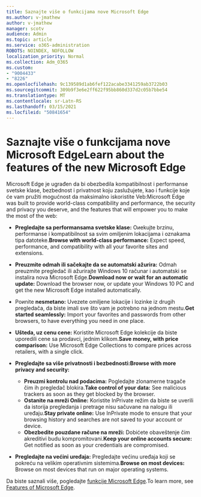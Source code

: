```yaml
---
title: Saznajte više o funkcijama nove Microsoft Edge
ms.author: v-jmathew
author: v-jmathew
manager: scotv
audience: Admin
ms.topic: article
ms.service: o365-administration
ROBOTS: NOINDEX, NOFOLLOW
localization_priority: Normal
ms.collection: Adm_O365
ms.custom:
- "9004433"
- "8226"
ms.openlocfilehash: 9c139589d1ab6fef122acabe3341259ab3722b03
ms.sourcegitcommit: 309b9f3e6e2ff622f95bb860d337d2c05b7bbe54
ms.translationtype: MT
ms.contentlocale: sr-Latn-RS
ms.lasthandoff: 03/15/2021
ms.locfileid: "50841654"
---
```

# <a name="learn-about-the-features-of-the-new-microsoft-edge"></a><span data-ttu-id="23c1c-102">Saznajte više o funkcijama nove Microsoft Edge</span><span class="sxs-lookup"><span data-stu-id="23c1c-102">Learn about the features of the new Microsoft Edge</span></span>

<span data-ttu-id="23c1c-103">Microsoft Edge je ugrađen da bi obezbedila kompatibilnost i performanse svetske klase, bezbednost i privatnost koju zaslužujete, kao i funkcije koje će vam pružiti mogućnost da maksimalno iskoristite Veb:</span><span class="sxs-lookup"><span data-stu-id="23c1c-103">Microsoft Edge was built to provide world-class compatibility and performance, the security and privacy you deserve, and the features that will empower you to make the most of the web:</span></span>

- <span data-ttu-id="23c1c-104">**Pregledajte sa performansama svetske klase:** Oиekujte brzinu, performanse i kompatibilnost sa svim omiljenim lokacijama i oznakama tipa datoteke.</span><span class="sxs-lookup"><span data-stu-id="23c1c-104">**Browse with world-class performance:** Expect speed, performance, and compatibility with all your favorite sites and extensions.</span></span>
- <span data-ttu-id="23c1c-105">**Preuzmite odmah ili sačekajte da se automatski ažurira:** Odmah preuzmite pregledač ili ažurirajte Windows 10 računar i automatski se instalira nova Microsoft Edge.</span><span class="sxs-lookup"><span data-stu-id="23c1c-105">**Download now or wait for an automatic update:** Download the browser now, or update your Windows 10 PC and get the new Microsoft Edge installed automatically.</span></span>
- <span data-ttu-id="23c1c-106">Poиnite **nesmetano:** Uvezete omiljene lokacije i lozinke iz drugih pregledača, da biste imali sve što vam je potrebno na jednom mestu.</span><span class="sxs-lookup"><span data-stu-id="23c1c-106">**Get started seamlessly:** Import your favorites and passwords from other browsers, to have everything you need in one place.</span></span>
- <span data-ttu-id="23c1c-107">**Ušteda, uz cenu cene:** Koristite Microsoft Edge kolekcije da biste uporedili cene sa prodavci, jednim klikom.</span><span class="sxs-lookup"><span data-stu-id="23c1c-107">**Save money, with price comparison:** Use Microsoft Edge Collections to compare prices across retailers, with a single click.</span></span>
- <span data-ttu-id="23c1c-108">**Pregledajte sa više privatnosti i bezbednosti:**</span><span class="sxs-lookup"><span data-stu-id="23c1c-108">**Browse with more privacy and security:**</span></span>
  - <span data-ttu-id="23c1c-109">**Preuzmi kontrolu nad podacima:** Pogledajte zlonamerne tragače čim ih pregledač blokira.</span><span class="sxs-lookup"><span data-stu-id="23c1c-109">**Take control of your data:** See malicious trackers as soon as they get blocked by the browser.</span></span>
  - <span data-ttu-id="23c1c-110">**Ostanite na mreži Online:** Koristite InPrivate režim da biste se uverili da istorija pregledanja i pretrage nisu sačuvane na nalogu ili uređaju.</span><span class="sxs-lookup"><span data-stu-id="23c1c-110">**Stay private online:** Use InPrivate mode to ensure that your browsing history and searches are not saved to your account or device.</span></span>
  - <span data-ttu-id="23c1c-111">**Obezbedite pouzdane račune na mreži:** Dobićete obaveštenje čim akreditivi budu kompromitovani.</span><span class="sxs-lookup"><span data-stu-id="23c1c-111">**Keep your online accounts secure:** Get notified as soon as your credentials are compromised.</span></span>

- <span data-ttu-id="23c1c-112">**Pregledajte na većini uređaja:** Pregledajte većinu uređaja koji se pokreću na velikim operativnim sistemima.</span><span class="sxs-lookup"><span data-stu-id="23c1c-112">**Browse on most devices:** Browse on most devices that run on major operating systems.</span></span>

<span data-ttu-id="23c1c-113">Da biste saznali više, pogledajte [funkcije Microsoft Edge](https://go.microsoft.com/fwlink/?linkid=2146817).</span><span class="sxs-lookup"><span data-stu-id="23c1c-113">To learn more, see [Features of Microsoft Edge](https://go.microsoft.com/fwlink/?linkid=2146817).</span></span>
